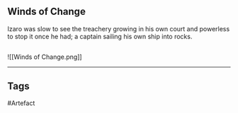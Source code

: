 ## Winds of Change
Izaro was slow to see the treachery growing in his own court
and powerless to stop it once he had;
a captain sailing his own ship into rocks.
## 
![[Winds of Change.png]]

---
## Tags
#Artefact